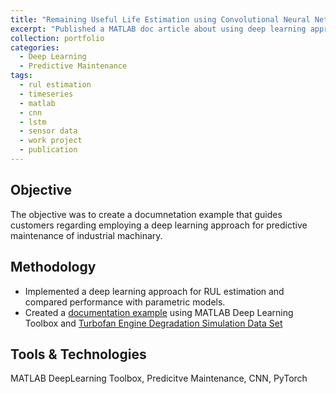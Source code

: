 ```yaml
---
title: "Remaining Useful Life Estimation using Convolutional Neural Network"
excerpt: "Published a MATLAB doc article about using deep learning approach for predictive maintenance of industrial machinary"
collection: portfolio
categories:
  - Deep Learning
  - Predictive Maintenance
tags:
  - rul estimation
  - timeseries
  - matlab
  - cnn
  - lstm
  - sensor data
  - work project
  - publication
---
```


## Objective
The objective was to create a documnetation example that guides customers regarding employing a deep learning approach for predictive maintenance of industrial machinary.

## Methodology 
* Implemented a deep learning approach for RUL estimation and compared performance with parametric models.
* Created a [documentation example](https://www.mathworks.com/help/predmaint/ug/remaining-useful-life-estimation-using-convolutional-neural-network.html) using MATLAB Deep Learning Toolbox and [Turbofan Engine Degradation Simulation Data Set](https://ti.arc.nasa.gov/tech/dash/groups/pcoe/prognostic-data-repository/#turbofan)

## Tools & Technologies
MATLAB DeepLearning Toolbox, Predicitve Maintenance, CNN, PyTorch
